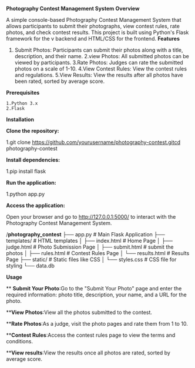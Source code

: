 **Photography Contest Management System**
**Overview**

   A simple console-based Photography Contest Management System that allows participants to submit their photographs, view contest rules, rate photos, and check contest results. This project is built using Python's Flask framework for the v     backend and HTML/CSS for the frontend.
**Features**

   1. Submit Photos: Participants can submit their photos along with a title, description, and their name.
   2.view Photos: All submitted photos can be viewed by participants.
   3.Rate Photos: Judges can rate the submitted photos on a scale of 1-10.
   4.View Contest Rules: View the contest rules and regulations.
   5.View Results: View the results after all photos have been rated, sorted by average score.

**Prerequisites**

    1.Python 3.x
    2.Flask
    
**Installation**

  **Clone the repository:**

   1.git clone https://github.com/yourusername/photography-contest.gitcd photography-contest

 **Install dependencies:**

   1.pip install flask

 **Run the application:**

   1.python app.py

 **Access the application:**
 
   Open your browser and go to http://127.0.0.1:5000/ to interact with the Photography Contest Management System.

 /**photography_contest**
├── app.py                  # Main Flask Application
├── templates/              # HTML templates
│   ├── index.html          # Home Page
│   ├── judge.html          # Photo Submission Page
│   ├── submit.html         # submit the photos
│   ├── rules.html          # Contest Rules Page
│   └── results.html        # Results Page
├── static/                 # Static files like CSS
│   └── styles.css          # CSS file for styling
└── data.db

**Usage**

   ** **Submit Your Photo**:Go to the "Submit Your Photo" page and enter the required information: photo title, description, your name, and a URL for the photo.

   ****View Photos**:View all the photos submitted to the contest.

   ****Rate Photos**:As a judge, visit the photo pages and rate them from 1 to 10.

   ****Contest Rules**:Access the contest rules page to view the terms and conditions.

   ****View results**:View the results once all photos are rated, sorted by average score.










  
